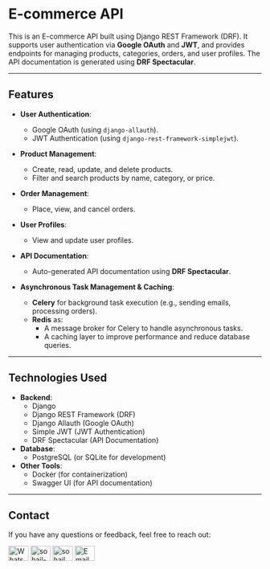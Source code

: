 # E-commerce API

This is an E-commerce API built using Django REST Framework (DRF). It supports user authentication via **Google OAuth** and **JWT**, and provides endpoints for managing products, categories, orders, and user profiles. The API documentation is generated using **DRF Spectacular**.

---

## Features

- **User Authentication**:
  - Google OAuth (using `django-allauth`).
  - JWT Authentication (using `django-rest-framework-simplejwt`).
- **Product Management**:
  - Create, read, update, and delete products.
  - Filter and search products by name, category, or price.
- **Order Management**:
  - Place, view, and cancel orders.
- **User Profiles**:
  - View and update user profiles.
- **API Documentation**:
  - Auto-generated API documentation using **DRF Spectacular**.

- **Asynchronous Task Management & Caching**:
  - **Celery** for background task execution (e.g., sending emails, processing orders).
  - **Redis** as:
    - A message broker for Celery to handle asynchronous tasks.
    - A caching layer to improve performance and reduce database queries.

---

## Technologies Used

- **Backend**:
  - Django
  - Django REST Framework (DRF)
  - Django Allauth (Google OAuth)
  - Simple JWT (JWT Authentication)
  - DRF Spectacular (API Documentation)
- **Database**:
  - PostgreSQL (or SQLite for development)
- **Other Tools**:
  - Docker (for containerization)
  - Swagger UI (for API documentation)

---

## Contact
If you have any questions or feedback, feel free to reach out:
<p align="left">
<a href="https://wa.me/919373961764" target="blank"><img align="center" src="https://img.icons8.com/color/48/000000/whatsapp.png" alt="WhatsApp" height="30" width="40" /></a>
<a href="https://www.linkedin.com/in/ganeshborkar31/" target="blank"><img align="center" src="https://raw.githubusercontent.com/rahuldkjain/github-profile-readme-generator/master/src/images/icons/Social/linked-in-alt.svg" alt="sohail-ahmad342" height="30" width="40" /></a>
<a href="https://instagram.com/ganeshborkar31" target="blank"><img align="center" src="https://raw.githubusercontent.com/rahuldkjain/github-profile-readme-generator/master/src/images/icons/Social/instagram.svg" alt="sohail_ahmed113" height="30" width="40" /></a>
<a href="mailto:ganeshborkar31@gmail.com" target="blank"><img align="center" src="https://img.icons8.com/ios-filled/50/000000/email-open.png" alt="Email" height="30" width="40" /></a>
</p>
